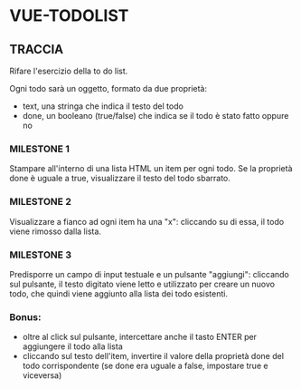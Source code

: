 # VUE-TODOLIST

## TRACCIA

Rifare l'esercizio della to do list.

Ogni todo sarà un oggetto, formato da due proprietà:

- text, una stringa che indica il testo del todo
- done, un booleano (true/false) che indica se il todo è stato fatto oppure no

### MILESTONE 1

Stampare all'interno di una lista HTML un item per ogni todo.
Se la proprietà done è uguale a true, visualizzare il testo del todo sbarrato.

### MILESTONE 2

Visualizzare a fianco ad ogni item ha una "x": cliccando su di essa, il todo viene rimosso dalla lista.

### MILESTONE 3

Predisporre un campo di input testuale e un pulsante "aggiungi": cliccando sul pulsante, il testo digitato viene letto e utilizzato per creare un nuovo todo, che quindi viene aggiunto alla lista dei todo esistenti.

### Bonus:

- oltre al click sul pulsante, intercettare anche il tasto ENTER per aggiungere il todo alla lista
- cliccando sul testo dell'item, invertire il valore della proprietà done del todo corrispondente (se done era uguale a false, impostare true e viceversa)
